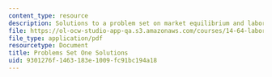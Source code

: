 ```yaml
---
content_type: resource
description: Solutions to a problem set on market equilibrium and labor supply.
file: https://ol-ocw-studio-app-qa.s3.amazonaws.com/courses/14-64-labor-economics-and-public-policy-fall-2009/9301276f1463183e1009fc91bc194a18_MIT14_64F09_ps1_sol.pdf
file_type: application/pdf
resourcetype: Document
title: Problems Set One Solutions
uid: 9301276f-1463-183e-1009-fc91bc194a18
---
```

